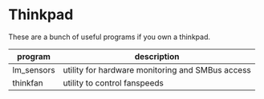 # Thinkpad
These are a bunch of useful programs if you own a thinkpad.

| program    | description                                      |
| ---------- | ------------------------------------------------ |
| lm_sensors | utility for hardware monitoring and SMBus access |
| thinkfan   | utility to control fanspeeds                     |

